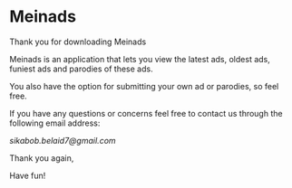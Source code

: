 # Meinads

Thank you for downloading Meinads

Meinads is an application that lets you view the latest ads, oldest ads, funiest ads and parodies of these ads.

You also have the option for submitting your own ad or parodies, so feel free.

If you have any questions or concerns feel free to contact us through the following email address:

_sikabob.belaid7@gmail.com_

Thank you again,

Have fun!
